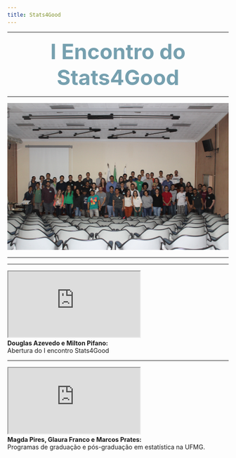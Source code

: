 ```yaml
---
title: Stats4Good
---
```


***

<center><font size="8" color="#76asaf"><b>I Encontro do Stats4Good</b></font></center>

***

<center><img src="/encontros/I_encontro_s4g/Grupo.jpg" I Encontro Stats4Good></center>

***
***

<div class="clearfix float-my-children">
   <iframe src="https://www.youtube.com/embed/0q1awh9KlEI"></iframe>
   <div><b>Douglas Azevedo e Milton Pifano:</b></div>
   <div>Abertura do I encontro Stats4Good</div>
</div>

***

<div class="clearfix float-my-children">
   <iframe src="https://www.youtube.com/embed/mRH6bwSghnM"></iframe>
   <div><b>Magda Pires, Glaura Franco e Marcos Prates:</b></div>
   <div>Programas de graduação e pós-graduação em estatística na UFMG.</div>
</div>

